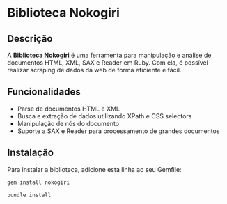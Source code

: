 # Biblioteca Nokogiri

## Descrição

A **Biblioteca Nokogiri** é uma ferramenta para manipulação e análise de documentos HTML, XML, SAX e Reader em Ruby. Com ela, é possível realizar scraping de dados da web de forma eficiente e fácil.

## Funcionalidades

- Parse de documentos HTML e XML
- Busca e extração de dados utilizando XPath e CSS selectors
- Manipulação de nós do documento
- Suporte a SAX e Reader para processamento de grandes documentos

## Instalação

Para instalar a biblioteca, adicione esta linha ao seu Gemfile:

```ruby
gem install nokogiri

```

```ruby
bundle install

```
